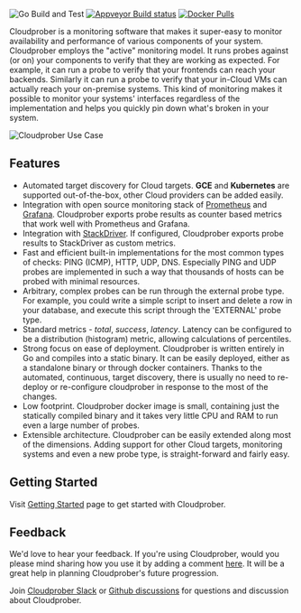 ![Go Build and Test](https://github.com/google/cloudprober/workflows/Go%20Build%20and%20Test/badge.svg)
[![Appveyor Build status](https://ci.appveyor.com/api/projects/status/ypg1okxxfedwkksk?svg=true)](https://ci.appveyor.com/project/manugarg/cloudprober-wwcpu)
[![Docker Pulls](https://img.shields.io/docker/pulls/cloudprober/cloudprober.svg)](https://hub.docker.com/v2/repositories/cloudprober/cloudprober/)

Cloudprober is a monitoring software that makes it super-easy to monitor
availability and performance of various components of your system. Cloudprober
employs the "active" monitoring model. It runs probes against (or on) your
components to verify that they are working as expected. For example, it can run
a probe to verify that your frontends can reach your backends. Similarly it can
run a probe to verify that your in-Cloud VMs can actually reach your on-premise
systems. This kind of monitoring makes it possible to monitor your systems'
interfaces regardless of the implementation and helps you quickly pin down
what's broken in your system.

![Cloudprober Use Case](http://cloudprober.org/diagrams/cloudprober_use_case.svg)

## Features

*   Automated target discovery for Cloud targets. __GCE__ and __Kubernetes__
    are supported out-of-the-box, other Cloud providers can be added easily.
*   Integration with open source monitoring stack of
    [Prometheus](http://prometheus.io) and [Grafana](http://grafana.com).
    Cloudprober exports probe results as counter based metrics that work well
    with Prometheus and Grafana.
*   Integration with [StackDriver](https://cloud.google.com/stackdriver/). If
    configured, Cloudprober exports probe results to StackDriver as custom
    metrics.
*   Fast and efficient built-in implementations for the most common types of
    checks: PING (ICMP), HTTP, UDP, DNS. Especially PING and UDP probes are
    implemented in such a way that thousands of hosts can be probed with
    minimal resources.
*   Arbitrary, complex probes can be run through the external probe type. For
    example, you could write a simple script to insert and delete a row in your
    database, and execute this script through the 'EXTERNAL' probe type.
*   Standard metrics - _total_, _success_, _latency_. Latency can be configured
    to be a distribution (histogram) metric, allowing calculations of
    percentiles.
*   Strong focus on ease of deployment. Cloudprober is written entirely in Go
    and compiles into a static binary. It can be easily deployed, either as a
    standalone binary or through docker containers. Thanks to the automated,
    continuous, target discovery, there is usually no need to re-deploy or
    re-configure cloudprober in response to the most of the changes.
*   Low footprint. Cloudprober docker image is small, containing just the
    statically compiled binary and it takes very little CPU and RAM to run even
    a large number of probes.
*   Extensible architecture. Cloudprober can be easily extended along most of
    the dimensions. Adding support for other Cloud targets, monitoring systems
    and even a new probe type, is straight-forward and fairly easy.

## Getting Started

Visit [Getting Started](http://cloudprober.org/getting-started) page to get
started with Cloudprober.

## Feedback
    
We'd love to hear your feedback. If you're using Cloudprober, would you please
mind sharing how you use it by adding a comment [here](
https://github.com/google/cloudprober/issues/123). It will be a great help in
planning Cloudprober's future progression.

Join [Cloudprober Slack](https://join.slack.com/t/cloudprober/shared_invite/enQtNjA1OTkyOTk3ODc3LWQzZDM2ZWUyNTI0M2E4NmM4NTIyMjM5M2E0MDdjMmU1NGQ3NWNiMjU4NTViMWMyMjg0M2QwMDhkZGZjZmFlNGE) or [Github discussions](
https://github.com/google/cloudprober/discussions) for questions and discussion
about Cloudprober.
